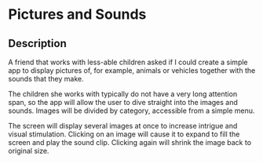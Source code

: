 # Pictures and Sounds

## Description 

A friend that works with less-able children asked if I could create a simple app to display pictures of, for example, animals or vehicles together with the sounds that they make. 

The children she works with typically do not have a very long attention span, so the app will allow the user to dive straight into the images and sounds. Images will be divided by category, accessible from a simple menu. 

The screen will display several images at once to increase intrigue and visual stimulation. Clicking on an image will cause it to expand to fill the screen and play the sound clip. Clicking again will shrink the image back to original size.


